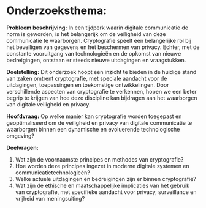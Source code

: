# Onderzoeksthema:
**Probleem beschrijving:** In een tijdperk waarin digitale communicatie de norm is geworden, is het belangerijk om de veiligheid van deze communicatie te waarborgen. Cryptografie speelt een belangerijke rol bij het beveiligen van gegevens en het beschermen van privacy. Echter, met de constante vooruitgang van technologieën en de opkomst van nieuwe bedreigingen, ontstaan er steeds nieuwe uitdagingen en vraagstukken.

**Doelstelling:** Dit onderzoek hoopt een inzicht te bieden in de huidige stand van zaken omtrent cryptografie, met speciale aandacht voor de uitdagingen, toepassingen en toekomstige ontwikkelingen. Door verschillende aspecten van cryptografie te verkennen, hopen we een beter begrip te krijgen van hoe deze discipline kan bijdragen aan het waarborgen van digitale veiligheid en privacy.

**Hoofdvraag:** Op welke manier kan cryptografie worden toegepast en geoptimaliseerd om de veiligheid en privacy van digitale communicatie te waarborgen binnen een dynamische en evoluerende technologische omgeving?

**Deelvragen:**
1. Wat zijn de voornaamste principes en methodes van cryptografie?
2. Hoe worden deze principes ingezet in moderne digitale systemen en communicatietechnologieën?
3. Welke actuele uitdagingen en bedreigingen zijn er binnen cryptografie?
4. Wat zijn de ethische en maatschappelijke implicaties van het gebruik van cryptografie, met specifieke aandacht voor privacy, surveillance en vrijheid van meningsuiting?
